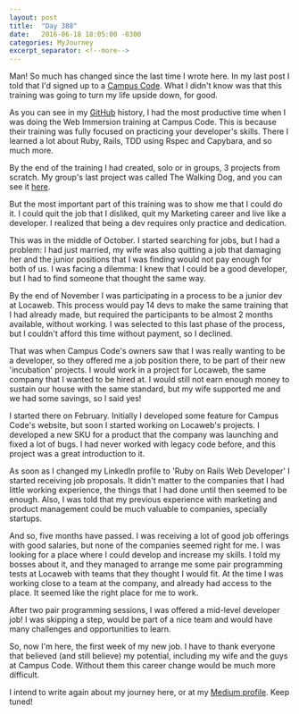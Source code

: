 ```yaml
---
layout: post
title:  "Day 388"
date:   2016-06-18 18:05:00 -0300
categories: MyJourney
excerpt_separator: <!--more-->
---
```


Man! So much has changed since the last time I wrote here. In my last post I
told that I'd signed up to a [Campus Code](http://campuscode.com.br). What I didn't
know was that this training was going to turn my life upside down, for good.
<!--more-->

As you can see in my [GitHub](https://github.com/gionaufal) history, I had the
most productive time when I was doing the Web Immersion training at Campus Code.
This is because their training was fully focused on practicing your developer's
skills. There I learned a lot about Ruby, Rails, TDD using Rspec and Capybara,
and so much more.

By the end of the training I had created, solo or in groups, 3 projects from
scratch. My group's last project was called The Walking Dog, and you can see it
[here](https://github.com/gionaufal/TheWalkingDog).

But the most important part of this training was to show me that I could do it.
I could quit the job that I disliked, quit my Marketing career and live like a
developer. I realized that being a dev requires only practice and dedication.

This was in the middle of October. I started searching for jobs, but I had a
problem: I had just married, my wife was also quitting a job that damaging her
and the junior positions that I was finding would not pay enough for both of us.
I was facing a dilemma: I knew that I could be a good developer, but I had to
find someone that thought the same way.

By the end of November I was participating in a process to be a junior dev at
Locaweb. This process would pay 14 devs to make the same training that I had
already made, but required the participants to be almost 2 months available,
without working. I was selected to this last phase of the process, but I
couldn't afford this time without payment, so I declined. 

That was when Campus Code's owners saw that I was really wanting to be a
developer, so they offered me a job position there, to be part of their new
'incubation' projects. I would work in a project for Locaweb, the same company
that I wanted to be hired at. I would still not earn enough money to sustain our
house with the same standard, but my wife supported me and we had some savings,
so I said yes!

I started there on February. Initially I developed some feature for Campus
Code's website, but soon I started working on Locaweb's projects. I developed a
new SKU for a product that the company was launching and fixed a lot of bugs. I
had never worked with legacy code before, and this project was a great
introduction to it.

As soon as I changed my LinkedIn profile to 'Ruby on Rails Web Developer' I
started receiving job proposals. It didn't matter to the companies that I had
little working experience, the things that I had done until then seemed to be
enough. Also, I was told that my previous experience with marketing and product
management could be much valuable to companies, specially startups.

And so, five months have passed. I was receiving a lot of good job offerings
with good salaries, but none of the companies seemed right for me. I was looking
for a place where I could develop and increase my skills. I told my bosses about
it, and they managed to arrange me some pair programming tests at Locaweb with
teams that they thought I would fit. At the time I was working close to a team
at the company, and already had access to the place. It seemed like the right
place for me to work.

After two pair programming sessions, I was offered a mid-level developer
job! I was skipping a step, would be part of a nice team and would have many
challenges and opportunities to learn.

So, now I'm here, the first week of my new job. I have to thank everyone that
believed (and still believe) my potential, including my wife and the guys at
Campus Code. Without them this career change would be much more difficult.

I intend to write again about my journey here, or at my [Medium
profile](http://medium.com/@gionaufal). Keep tuned!
